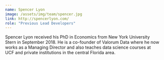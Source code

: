 ```yaml
---
name: Spencer Lyon
image: /assets/img/team/spencer.jpg
link: http://spencerlyon.com/
role: "Previous Lead Developers"
---
```

Spencer Lyon received his PhD in Economics from New York University Stern in September 2018. He is a co-founder of Valorum Data where he now works as a Managing Director and also teaches data science courses at UCF and private institutions in the central Florida area.